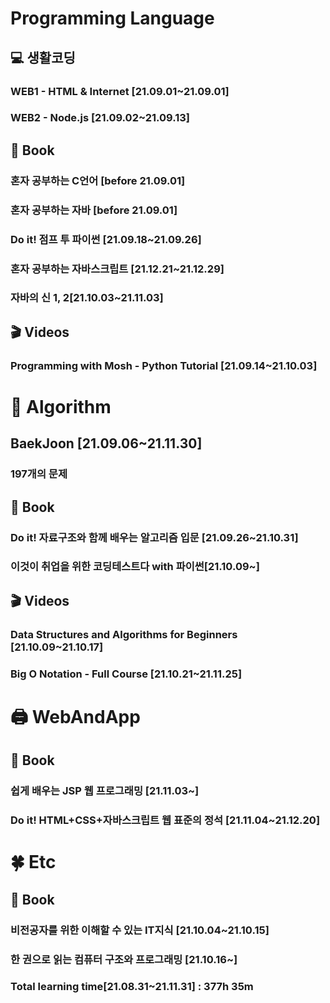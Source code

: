 <h1>
    Programming Language
</h1>
<h2>💻 생활코딩</h2>

<h3>WEB1 - HTML & Internet [21.09.01~21.09.01]</h3>

<h3>WEB2 - Node.js [21.09.02~21.09.13]</h3>

<h2>📕 Book</h2>

<h3>혼자 공부하는 C언어 [before 21.09.01]</h3>
<h3>혼자 공부하는 자바 [before 21.09.01]</h3>
<h3>Do it! 점프 투 파이썬 [21.09.18~21.09.26]</h3>
<h3>혼자 공부하는 자바스크립트 [21.12.21~21.12.29]</h3>

### 자바의 신 1, 2[21.10.03~21.11.03]

<h2>🎬 Videos</h2>

<h3>Programming with Mosh - Python Tutorial [21.09.14~21.10.03]</h3>

<h1>🔎 Algorithm</h1>

<h2>BaekJoon [21.09.06~21.11.30]</h2>

<h3>197개의 문제</h3>

<h2>📕 Book</h2>

<h3>Do it! 자료구조와 함께 배우는 알고리즘 입문 [21.09.26~21.10.31]</h3>

### 이것이 취업을 위한 코딩테스트다 with 파이썬[21.10.09~]

<h2>🎬 Videos</h2>

<h3>Data Structures and Algorithms for Beginners [21.10.09~21.10.17]</h3>

<h3>Big O Notation - Full Course [21.10.21~21.11.25]</h3>

<h1>🖨 WebAndApp</h1>

<h2>📕 Book</h2>

<h3>쉽게 배우는 JSP 웹 프로그래밍 [21.11.03~]</h3>

<h3>Do it! HTML+CSS+자바스크립트 웹 표준의 정석 [21.11.04~21.12.20]</h3>

# 🍀 Etc

<h2>📕 Book</h2>

### 비전공자를 위한 이해할 수 있는 IT지식 [21.10.04~21.10.15]

<h3>한 권으로 읽는 컴퓨터 구조와 프로그래밍 [21.10.16~]</h3>

<h3>Total learning time[21.08.31~21.11.31] : 377h 35m</h3>

